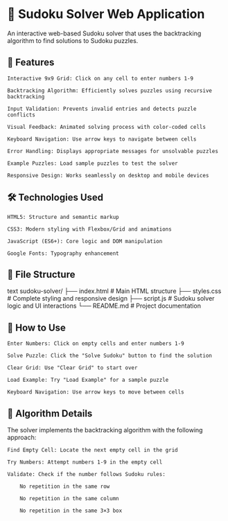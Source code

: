 # 🧩 Sudoku Solver Web Application

 An interactive web-based Sudoku solver that uses the backtracking algorithm to find solutions to Sudoku puzzles.
## 🚀 Features

    Interactive 9x9 Grid: Click on any cell to enter numbers 1-9

    Backtracking Algorithm: Efficiently solves puzzles using recursive backtracking

    Input Validation: Prevents invalid entries and detects puzzle conflicts

    Visual Feedback: Animated solving process with color-coded cells

    Keyboard Navigation: Use arrow keys to navigate between cells

    Error Handling: Displays appropriate messages for unsolvable puzzles

    Example Puzzles: Load sample puzzles to test the solver

    Responsive Design: Works seamlessly on desktop and mobile devices

## 🛠️ Technologies Used

    HTML5: Structure and semantic markup

    CSS3: Modern styling with Flexbox/Grid and animations

    JavaScript (ES6+): Core logic and DOM manipulation

    Google Fonts: Typography enhancement

## 📁 File Structure

text
sudoku-solver/
├── index.html          # Main HTML structure
├── styles.css          # Complete styling and responsive design
├── script.js           # Sudoku solver logic and UI interactions
└── README.md           # Project documentation

## 🎯 How to Use

    Enter Numbers: Click on empty cells and enter numbers 1-9

    Solve Puzzle: Click the "Solve Sudoku" button to find the solution

    Clear Grid: Use "Clear Grid" to start over

    Load Example: Try "Load Example" for a sample puzzle

    Keyboard Navigation: Use arrow keys to move between cells

## 🧠 Algorithm Details

The solver implements the backtracking algorithm with the following approach:

    Find Empty Cell: Locate the next empty cell in the grid

    Try Numbers: Attempt numbers 1-9 in the empty cell

    Validate: Check if the number follows Sudoku rules:

        No repetition in the same row

        No repetition in the same column

        No repetition in the same 3×3 box

    

